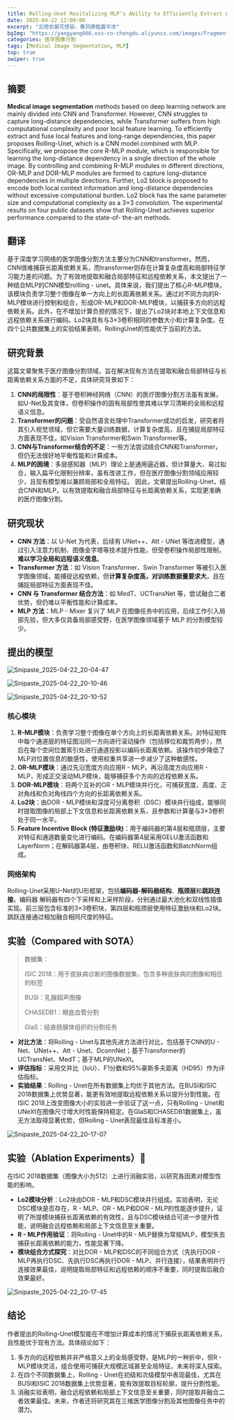 ```yaml
---
title: Rolling-Unet Revitalizing MLP’s Ability to Efficiently Extract Long-Distance Dependencies for Medical Image Segmentation
date: 2025-04-22 12:00:00
excerpt: "云想衣裳花想容，春风拂槛露华浓"
bgImg: "https://yangyang666.oss-cn-chengdu.aliyuncs.com/images/Fragment_7_4k_a51f7.jpg"
categories: 医学图像分割
tags: [Medical Image Segmentation, MLP]
top: true
swiper: true
---
```


## 摘要

**Medical image segmentation** methods based on deep learning network are mainly divided into CNN and Transformer. However, CNN struggles to capture long-distance dependencies, while Transformer suffers from high computational complexity and poor local feature learning. To efficiently extract and fuse local features and long-range dependencies, this paper proposes Rolling-Unet, which is a CNN model combined with MLP. Specifically, we propose the core R-MLP module, which is responsible for learning the long-distance dependency in a single direction of the whole image. By controlling and combining R-MLP modules in different directions, OR-MLP and DOR-MLP modules are formed to capture long-distance dependencies in multiple directions. Further, Lo2 block is proposed to encode both local context information and long-distance dependencies without excessive
computational burden. Lo2 block has the same parameter size and computational complexity as a 3×3 convolution. The experimental results on four public datasets show that Rolling-Unet achieves superior performance compared to the state-of-
the-art methods.

## 翻译

基于深度学习网络的医学图像分割方法主要分为CNN和transformer。然而，CNN很难捕获长距离依赖关系，而transformer则存在计算复杂度高和局部特征学习能力差的问题。为了有效地提取和融合局部特征和远程依赖关系，本文提出了一种结合MLP的CNN模型rollling - unet。具体来说，我们提出了核心R-MLP模块，该模块负责学习整个图像在单一方向上的长距离依赖关系。通过对不同方向的R-MLP模块进行控制和组合，形成OR-MLP和DOR-MLP模块，以捕获多方向的远程依赖关系。此外，在不增加计算负担的情况下，提出了Lo2块对本地上下文信息和远程依赖关系进行编码。Lo2块具有与3×3卷积相同的参数大小和计算复杂度。在四个公共数据集上的实验结果表明，RollingUnet的性能优于当前的方法。

## 研究背景

这篇文章聚焦于医疗图像分割领域，旨在解决现有方法在提取和融合局部特征与长距离依赖关系方面的不足，具体研究背景如下： 
1. **CNN的局限性**：基于卷积神经网络（CNN）的医疗图像分割方法虽有发展，如U-Net及其变体，但卷积操作的固有局部性使其难以学习清晰的全局和远程语义信息。 
2. **Transformer的问题**：受自然语言处理中Transformer成功的启发，研究者将其引入视觉领域，但它需要大量训练数据，计算复杂度高，且在捕捉局部特征方面表现不佳，如Vision Transformer和Swin Transformer等。 
3. **CNN与Transformer结合的不足**：一些方法尝试结合CNN和Transformer，但仍无法很好地平衡性能和计算成本。
4. **MLP的困境**：多层感知器（MLP）理论上是通用逼近器，但计算量大、易过拟合，输入扁平化限制分辨率，虽有改进工作，但在医疗图像分割领域应用较少，且现有模型难以兼顾局部和全局特征。 因此，文章提出Rolling-Unet，结合CNN和MLP，以有效提取和融合局部特征与长距离依赖关系，实现更准确的医疗图像分割。 

## 研究现状

- **CNN 方法**：以 U-Net 为代表，后续有 UNet++、Att - UNet 等改进模型，通过引入注意力机制、图像金字塔等技术提升性能，但受卷积操作局部性限制，**难以学习全局和远程语义信息**。
- **Transformer 方法**：如 Vision Transformer、Swin Transformer 等被引入医学图像领域，能捕捉远程依赖，但**计算复杂度高，对训练数据量要求大**，且在捕捉局部特征方面表现不佳。
- **CNN 与 Transformer 结合方法**：如 MedT、UCTransNet 等，尝试融合二者优势，但仍难以平衡性能和计算成本。
- **MLP 方法**：MLP - Mixer 复兴了 MLP 在图像任务中的应用，后续工作引入局部先验，但大多仅具备局部感受野，在医学图像领域基于 MLP 的分割模型较少。

## 提出的模型

![Snipaste_2025-04-22_20-04-47](https://yangyang666.oss-cn-chengdu.aliyuncs.com/images/Snipaste_2025-04-22_20-04-47.png)





![Snipaste_2025-04-22_20-10-46](https://yangyang666.oss-cn-chengdu.aliyuncs.com/images/Snipaste_2025-04-22_20-10-46.png)





![Snipaste_2025-04-22_20-10-52](https://yangyang666.oss-cn-chengdu.aliyuncs.com/images/Snipaste_2025-04-22_20-10-52.png)



### 核心模块

1. **R-MLP模块**：负责学习整个图像在单个方向上的长距离依赖关系。对特征矩阵中每个通道层的特征图沿同一方向进行滚动操作（包括移位和裁剪两步），然后在每个空间位置索引处进行通道投影以编码长距离依赖。该操作初步降低了MLP对位置信息的敏感性，使用权重共享进一步减少了这种敏感性。
2. **OR-MLP模块**：通过先沿宽度方向应用R - MLP，再沿高度方向应用R - MLP，形成正交滚动MLP模块，能够捕获多个方向的远程依赖关系。
3. **DOR-MLP模块**：将两个互补的OR - MLP模块并行化，可捕获宽度、高度、正对角线和负对角线四个方向的长距离依赖关系。
4. **Lo2块**：由DOR - MLP模块和深度可分离卷积（DSC）模块并行组成，能够同时提取图像的局部上下文信息和长距离依赖关系，且参数和计算量与3×3卷积处于同一水平。
5. **Feature Incentive Block (特征激励块)**：用于编码器的第4层和瓶颈层，主要对特征和通道数量变化进行编码。在编码器第4层采用GELU激活函数和LayerNorm；在解码器第4层，由卷积块、RELU激活函数和BatchNorm组成。

### 网络架构

Rolling-Unet采用U-Net的U形框架，包括**编码器-解码器结构**、**瓶颈层**和**跳跃连接**。编码器 解码器有四个下采样和上采样阶段，分别通过最大池化和双线性插值实现。前三层包含标准的3×3卷积块，第四层和瓶颈层使用特征激励块和Lo2块。跳跃连接通过相加融合相同尺度的特征。

## 实验（Compared with SOTA）

> 数据集：
>
> ISIC 2018：用于皮肤病诊断的图像数据集，包含多种皮肤病的图像和相应的标签
>
> BUSI：乳腺超声图像
>
> CHASEDB1：眼底血管分割
>
> GlaS：结直肠腺体组织的分割任务



- **对比方法**：将Rolling - Unet与其他先进方法进行对比，包括基于CNN的U - Net、UNet++、Att - Unet、DconnNet；基于Transformer的UCTransNet、MedT；基于MLP的UNeXt。
- **评估指标**：采用交并比（IoU）、F1分数和95%豪斯多夫距离（HD95）作为评估指标。
- **实验结果**：Rolling - Unet在所有数据集上均优于其他方法。在BUSI和ISIC 2018数据集上优势显著，能更有效地提取远程依赖关系以提升分割性能。在ISIC 2018上改变图像大小的实验进一步验证了这一点，只有Rolling - Unet和UNeXt在图像尺寸增大时性能保持稳定。在GlaS和CHASEDB1数据集上，虽无方法取得显著优势，但Rolling - Unet表现最佳且标准差小。



![Snipaste_2025-04-22_20-17-07](https://yangyang666.oss-cn-chengdu.aliyuncs.com/images/Snipaste_2025-04-22_20-17-07.png)





## 实验（Ablation Experiments）:1st_place_medal:

在ISIC 2018数据集（图像大小为512）上进行消融实验，以研究各因素对模型性能的影响。

- **Lo2模块分析**：Lo2块由DOR - MLP和DSC模块并行组成。实验表明，无论DSC模块是否存在，R - MLP、OR - MLP和DOR - MLP的性能逐步提升，证明了所提模块捕获长距离依赖的有效性，且与DSC模块结合可进一步提升性能，说明融合远程依赖和局部上下文信息至关重要。
- **R - MLP作用验证**：将Rolling - Unet中的R - MLP替换为常规MLP，模型失去捕获长距离依赖的能力，性能显著下降。
- **模块组合方式探究**：对比DOR - MLP和DSC的不同组合方式（先执行DOR - MLP再执行DSC、先执行DSC再执行DOR - MLP、并行连接），结果表明并行连接效果最佳，说明提取局部特征和远程依赖的顺序不重要，同时提取后融合效果最好。



![Snipaste_2025-04-22_20-17-45](https://yangyang666.oss-cn-chengdu.aliyuncs.com/images/Snipaste_2025-04-22_20-17-45.png)

## 结论

作者提出的Rolling-Unet模型能在不增加计算成本的情况下捕获长距离依赖关系，且性能优于现有方法。具体结论如下： 

1. 多方向的远程依赖并非严格意义上的全局感受野，是MLP的一种折中，但R - MLP模块灵活，组合使用可捕获大规模区域甚至全局特征，未来将深入探索。 
2. 在四个不同数据集上，Rolling - Unet在初级和次级模型中表现最佳，尤其在BUSI和ISIC 2018数据集上优势显著，能有效提取目标轮廓，提升分割性能。 
3. 消融实验表明，融合远程依赖和局部上下文信息至关重要，同时提取并融合二者效果最佳。未来，作者还将研究其在三维医学图像分割及其他图像任务中的潜力。 









